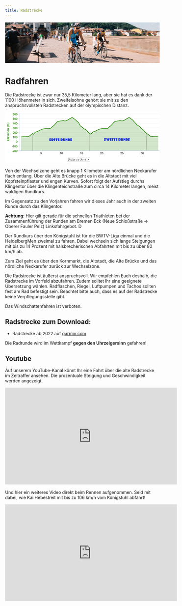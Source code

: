 ```yaml
---
title: Radstrecke
---
```


![Radstrecke](/img/banner/Radfahren.png)

# Radfahren

Die Radstrecke ist zwar nur 35,5 Kilometer lang, aber sie hat es dank der 1100 Höhenmeter in sich. Zweifelsohne gehört sie mit zu den anspruchsvollsten Radstrecken auf der olympischen Distanz.

![Heidelbergman Radstrecke-Hohenprofil](img/Heidelbergman_Radstrecke-Hohenprofil.png)

Von der Wechselzone geht es knapp 1 Kilometer am nördlichen Neckarufer flach entlang. Über die Alte Brücke geht es in die Altstadt mit viel Kopfsteinpflaster und engen Kurven. Sofort folgt der Aufstieg durchs Klingentor über die Klingenteichstraße zum circa 14 Kilometer langen, meist waldigen Rundkurs.

Im Gegensatz zu den Vorjahren fahren wir dieses Jahr auch in der zweiten Runde durch das Klingentor.

**Achtung:** Hier gilt gerade für die schnellen Triathleten bei der Zusammenführung der Runden am Bremen Eck (Neue Schloßstraße -> Oberer Fauler Pelz) Linksfahrgebot. D

Der Rundkurs über den Königstuhl ist für die BWTV-Liga einmal und die HeidelbergMen zweimal zu fahren. Dabei wechseln sich lange Steigungen mit bis zu 14 Prozent mit halsbrecherischen Abfahrten mit bis zu über 80 km/h ab.

Zum Ziel geht es über den Kornmarkt, die Altstadt, die Alte Brücke und das nördliche Neckarufer zurück zur Wechselzone.

Die Radstrecke ist äußerst anspruchsvoll. Wir empfehlen Euch deshalb, die Radstrecke im Vorfeld abzufahren. Zudem solltet Ihr eine geeignete Übersetzung wählen. Radflaschen, Riegel, Luftpumpen und Tachos sollten fest am Rad befestigt sein. Beachtet bitte auch, dass es auf der Radstrecke keine Verpflegungsstelle gibt.

Das Windschattenfahren ist verboten.

## Radstrecke zum Download:

<!-- - [Radstrecke 2022 auf Garmin.com](https://connect.garmin.com/modern/course/68419649) < 2020 -->
<!-- - [Radstrecke 2021](https://connect.garmin.com/modern/course/68419649) -->

- Radstrecke ab 2022 auf [garmin.com](https://connect.garmin.com/modern/course/116711533)

Die Radrunde wird im Wettkampf **gegen den Uhrzeigersinn** gefahren!

## Youtube

Auf unserem YouTube-Kanal könnt Ihr eine Fahrt über die alte Radstrecke im Zeitraffer ansehen. Die prozentuale Steigung und Geschwindigkeit werden angezeigt.

<iframe width="560" height="315" src="https://www.youtube.com/embed/Ew7Q4y6T2Wc" title="YouTube video player" frameborder="0" allow="accelerometer; autoplay; clipboard-write; encrypted-media; gyroscope; picture-in-picture" allowfullscreen></iframe>

Und hier ein weiteres Video direkt beim Rennen aufgenommen. Seid mit dabei, wie Kai Hebestreit mit bis zu 106 km/h vom Königstuhl abfährt!

<iframe width="560" height="315" src="https://www.youtube.com/embed/wg7kXW85WMQ" title="YouTube video player" frameborder="0" allow="accelerometer; autoplay; clipboard-write; encrypted-media; gyroscope; picture-in-picture" allowfullscreen></iframe>
